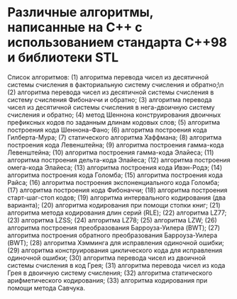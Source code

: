# Различные алгоритмы, написанные на С++ с использованием стандарта С++98 и библиотеки STL
Список алгоритмов:
    (1) алгоритма  перевода  чисел из десятичной системы счисления в факториальную систему счисления и обратно;\n
    (2) алгоритма  перевода  чисел из десятичной системы счисления в систему счисления Фибоначчи и обратно;
    (3) алгоритма  перевода  чисел из десятичной системы счисления в нега-двоичную систему счисления и обратно;
    (4) метод Шеннона конструирования двоичных префиксных  кодов  по заданным длинам кодовых слов;
    (5) алгоритма построения кода Шеннона-Фано;
    (6) алгоритма построения кода Гилберта-Мура;
    (7) статического алгоритма Хаффмана;
    (8) алгоритма построения кода Левенштейна;
    (9) алгоритма построения гамма-кода Левенштейна;
    (10) алгоритма построения гамма-кода Элайеса;
    (11) алгоритма построения дельта-кода Элайеса;
    (12) алгоритма построения омега-кода Элайеса;
    (13) алгоритма построения кода Ивэн-Родэ;
    (14) алгоритма построения кода Голомба;
    (15) алгоритма построения кода Райса;
    (16) алгоритма построения экспоненциального кода Голомба;
    (17) алгоритма построения кода Фибоначчи;
    (18) алгоритма построения старт-шаг-стоп кодов;
    (19) алгоритма интервального кодирования (два варианта);
    (20) алгоритма кодирования при помощи стопки книг;
    (21) алгоритма метода кодирования длин серий (RLE);
    (22) алгоритма LZ77;
    (23) алгоритма LZSS;
    (24) алгоритма LZ78;
    (25) алгоритма LZW;
    (26) алгоритма построения преобразования Барроуза-Уилера (BWT);
    (27) алгоритма  построения обратного преобразования Барроуза-Уилера (BWT);
    (28) алгоритма Хэмминга для исправления одиночной ошибки;
    (29) алгоритма конструирования циклического кода для исправления одиночной ошибки;
    (30) алгоритма  перевода  чисел из двоичной системы  счисления в код Грея;
    (31) алгоритма  перевода  чисел из кода Грея в двоичную  систему счисления;
    (32) алгоритма статического арифметического кодирования;
    (33) алгоритма кодирования при помощи метода Савчука.
 
